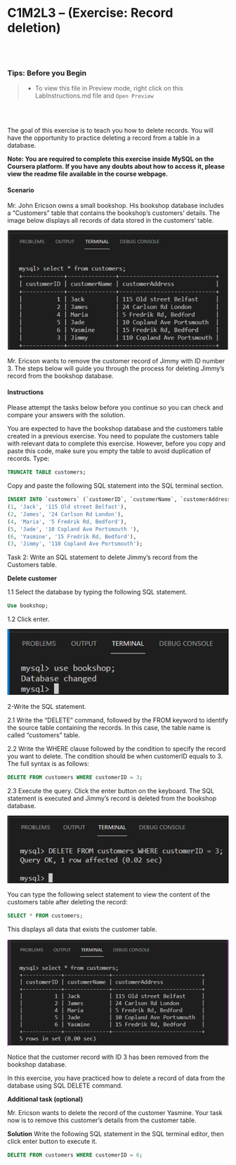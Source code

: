 # C1M2L3 – (Exercise: Record deletion)

<br><br>
 ### **Tips: Before you Begin**
> - To view this file in Preview mode, right click on this LabInstructions.md file and `Open Preview`

<br>
<br>

The goal of this exercise is to teach you how to delete records. You will have the opportunity to practice deleting a record from a table in a database.  

**Note: You are required to complete this exercise inside MySQL on the Coursera platform. If you have any doubts about how to access it, please view the readme file available in the course webpage.**

#### Scenario
Mr. John Ericson owns a small bookshop. His bookshop database includes a “Customers” table that contains the bookshop’s customers’ details. The image below displays all records of data stored in the customers’ table.

![Customers Table](RecordDeletionImages/picture1.PNG)

Mr. Ericson wants to remove the customer record of Jimmy with ID number 3.
The steps below will guide you through the process for deleting Jimmy’s record from the bookshop database. 



#### Instructions
Please attempt the tasks below before you continue so you can check and compare your answers with the solution.

You are expected to have the bookshop database and the customers table created in a previous exercise. 
You need to populate the customers table with relevant data to complete this exercise.
However, before you copy and paste this code, make sure you empty the table to avoid duplication of records. Type:

```SQL
TRUNCATE TABLE customers;

```

Copy and paste the following SQL statement into the SQL terminal section. 

```SQL
INSERT INTO `customers` (`customerID`, `customerName`, `customerAddress`) VALUES
(1, 'Jack', '115 Old street Belfast'),
(2, 'James', '24 Carlson Rd London'),
(4, 'Maria', '5 Fredrik Rd, Bedford'),
(5, 'Jade', '10 Copland Ave Portsmouth '),
(6, 'Yasmine', '15 Fredrik Rd, Bedford'),
(3, 'Jimmy', '110 Copland Ave Portsmouth');     

```

Task 2: Write an SQL statement to delete Jimmy’s record from the Customers table. 

**Delete customer**

1.1 Select the database by typing the following SQL statement. 

```SQL
Use bookshop;
```

1.2 Click enter.

![Use statement](RecordDeletionImages/picture2.PNG)

2-Write the SQL statement. 

2.1 Write the “DELETE” command, followed by the FROM keyword to identify the source table containing the records. In this case, the table name is called “customers” table.

2.2 Write the WHERE clause followed by the condition to specify the record you want to delete. The condition should be when customerID equals to 3. The full syntax is as follows: 



```SQL
DELETE FROM customers WHERE customerID = 3;

```

2.3 Execute the query. Click the enter button on the keyboard. The SQL statement is executed and Jimmy’s record is deleted from the bookshop database.

![Record Deleted](RecordDeletionImages/picture3.PNG)

You can type the following select statement to view the content of the customers table after deleting the record:

```SQL
SELECT * FROM customers;

```

This displays all data that exists the customer table.

![Customers Table](RecordDeletionImages/picture4.PNG)

Notice that the customer record with ID 3 has been removed from the bookshop database. 

In this exercise, you have practiced how to delete a record of data from the database using SQL DELETE command. 


**Additional task (optional)**

Mr. Ericson  wants to delete the record of the customer Yasmine. Your task now is to remove this customer’s details from the customer table.  


**Solution**
Write the following SQL statement in the SQL terminal editor, then click enter button to execute it.

```SQL
DELETE FROM customers WHERE customerID = 6;

```



